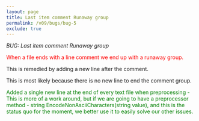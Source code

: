 ```yaml
---
layout: page
title: Last item comment Runaway group
permalink: /v09/bugs/bug-5
exclude: true
---
```

_BUG: Last item comment Runaway group_

<span style="color:red">When a file ends with a line comment we end up with a runaway group.</span>

This is remedied by adding a new line after the comment. 

This is most likely because there is no new line to end the comment group.

<span style="color:green">Added a single new line at the end of every text file when preprocessing - This is more of a work around, but if we are going to have a preprocessor method - string EncodeNonAsciiCharacters(string value), and this is the status quo for the moment, we better use it to easily solve our other issues.</span>
